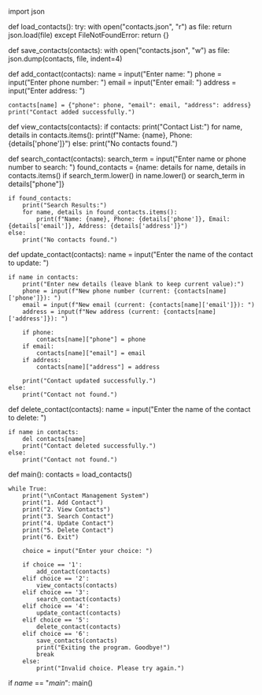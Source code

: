 import json

def load_contacts():
    try:
        with open("contacts.json", "r") as file:
            return json.load(file)
    except FileNotFoundError:
        return {}

def save_contacts(contacts):
    with open("contacts.json", "w") as file:
        json.dump(contacts, file, indent=4)

def add_contact(contacts):
    name = input("Enter name: ")
    phone = input("Enter phone number: ")
    email = input("Enter email: ")
    address = input("Enter address: ")

    contacts[name] = {"phone": phone, "email": email, "address": address}
    print("Contact added successfully.")

def view_contacts(contacts):
    if contacts:
        print("Contact List:")
        for name, details in contacts.items():
            print(f"Name: {name}, Phone: {details['phone']}")
    else:
        print("No contacts found.")

def search_contact(contacts):
    search_term = input("Enter name or phone number to search: ")
    found_contacts = {name: details for name, details in contacts.items()
                      if search_term.lower() in name.lower() or search_term in details["phone"]}
    
    if found_contacts:
        print("Search Results:")
        for name, details in found_contacts.items():
            print(f"Name: {name}, Phone: {details['phone']}, Email: {details['email']}, Address: {details['address']}")
    else:
        print("No contacts found.")

def update_contact(contacts):
    name = input("Enter the name of the contact to update: ")
    
    if name in contacts:
        print("Enter new details (leave blank to keep current value):")
        phone = input(f"New phone number (current: {contacts[name]['phone']}): ")
        email = input(f"New email (current: {contacts[name]['email']}): ")
        address = input(f"New address (current: {contacts[name]['address']}): ")

        if phone:
            contacts[name]["phone"] = phone
        if email:
            contacts[name]["email"] = email
        if address:
            contacts[name]["address"] = address
        
        print("Contact updated successfully.")
    else:
        print("Contact not found.")

def delete_contact(contacts):
    name = input("Enter the name of the contact to delete: ")

    if name in contacts:
        del contacts[name]
        print("Contact deleted successfully.")
    else:
        print("Contact not found.")

def main():
    contacts = load_contacts()

    while True:
        print("\nContact Management System")
        print("1. Add Contact")
        print("2. View Contacts")
        print("3. Search Contact")
        print("4. Update Contact")
        print("5. Delete Contact")
        print("6. Exit")

        choice = input("Enter your choice: ")

        if choice == '1':
            add_contact(contacts)
        elif choice == '2':
            view_contacts(contacts)
        elif choice == '3':
            search_contact(contacts)
        elif choice == '4':
            update_contact(contacts)
        elif choice == '5':
            delete_contact(contacts)
        elif choice == '6':
            save_contacts(contacts)
            print("Exiting the program. Goodbye!")
            break
        else:
            print("Invalid choice. Please try again.")

if _name_ == "_main_":
    main()
